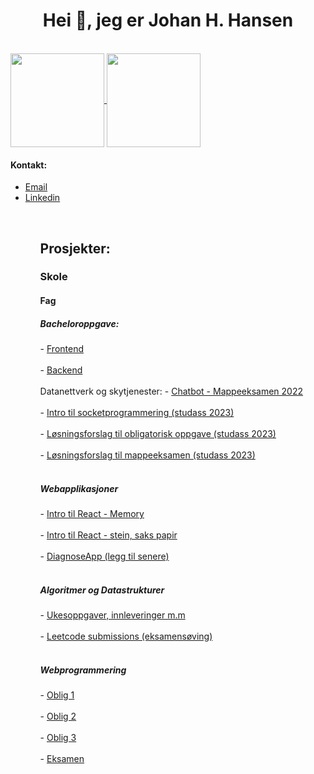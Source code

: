 <h1 align="center">Hei 👋, jeg er Johan H. Hansen</h1>
<br> 
<a href="https://github.com/Githansen/github-readme-stats">
  <img align="center" style="height: 150px;" src="https://github-readme-stats.anuraghazra1.vercel.app/api/top-langs/?username=Githansen&layout=compact&theme=material-palenight" />
</a>
    <a href="https://github.com/Githansen/github-readme-stats">
  <img align="center" style="height: 150px;" src="https://github-readme-stats.anuraghazra1.vercel.app/api?username=Githansen&show_icons=true&include_all_commits=true&theme=material-palenight" />
</a>
   
<h4> Kontakt:  </h4>
  <ul>
  <li> <a href = "mailto:johan.hanzen@gmail.com">Email</a></li>
  <li><a href="https://www.linkedin.com/in/johan-hustoft-hansen/">Linkedin </a></li>
  <ul> <br>

<h2>Prosjekter:</h2>
<h3>Skole</h3>
<h4>Fag</h4>
<h5>Bacheloroppgave:</h5>
  - <a href="https://github.com/githansen/bachelor_frontend">Frontend</a> </br> </br>
  - <a href="https://github.com/githansen/Bachelor_backend">Backend</a>  </br> </br
<h5>Datanettverk og skytjenester:</h5> 
  - <a href="https://github.com/githansen/SocketBot">Chatbot - Mappeeksamen 2022</a> </br> </br>
  - <a href="https://github.com/githansen/DATA2410-2023">Intro til socketprogrammering (studass 2023) </a> </br> </br>
  - <a href="https://github.com/githansen/Oblig1_Sol"> Løsningsforslag til obligatorisk oppgave (studass 2023) </a> </br> </br>
  - <a href="https://github.com/githansen/Portfolio_2_Sol"> Løsningsforslag til mappeeksamen (studass 2023) </a> </br> </br>
<h5>Webapplikasjoner</h5>
  - <a href="https://github.com/githansen/memorygame">Intro til React - Memory</a> </br> </br>
  - <a href="https://github.com/githansen/steinsakspapir">Intro til React - stein, saks papir</a> </br></br>
  - <a href=""> DiagnoseApp (legg til senere) </a> </br></br>
<h5>Algoritmer og Datastrukturer</h5>
  - <a href="https://github.com/githansen/DATS2300"> Ukesoppgaver, innleveringer m.m </a> </br> </br> 
  - <a href="https://github.com/githansen/LeetcodeSubMissions"> Leetcode submissions (eksamensøving) </a> </br> </br>
<h5>Webprogrammering</h5>
  - <a href="https://github.com/githansen/Oblig1webprog">Oblig 1</a></br></br> 
  - <a href="https://github.com/githansen/oblig_2_Webprog">Oblig 2</a></br> </br> 
  - <a href="https://github.com/githansen/oblig3_Webprog">Oblig 3</a></br> </br> 
  - <a href="https://github.com/githansen/Eksamenwebprog2021">Eksamen</a> </br> </br> 

